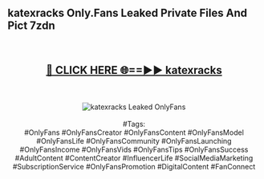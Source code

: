 <h2>katexracks Only.Fans Leaked Private Files And Pict 7zdn</h2>
<br>
<div align="center">
<h2><a href="https://mediafiles.top/katexracks" rel="nofollow">🔴 CLICK HERE 🌐==►► katexracks</a></h2>
<br>
<br>
<a href="https://mediafiles.top/katexracks" rel="nofollow" data-target="animated-image.originalLink"><img src="https://i.ibb.co.com/WyWwxjT/player-gif2.gif" alt="katexracks Leaked OnlyFans" style="max-width: 100%; display: inline-block;" data-target="animated-image.originalImage"></a>
<br><br>
#Tags:
<br>
#OnlyFans #OnlyFansCreator #OnlyFansContent #OnlyFansModel #OnlyFansLife #OnlyFansCommunity #OnlyFansLaunching #OnlyFansIncome #OnlyFansVids #OnlyFansTips #OnlyFansSuccess #AdultContent #ContentCreator #InfluencerLife #SocialMediaMarketing #SubscriptionService #OnlyFansPromotion #DigitalContent #FanConnect
</div>
<br>